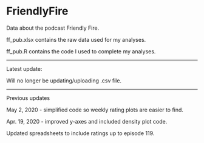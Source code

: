 # FriendlyFire
Data about the podcast Friendly Fire.

ff_pub.xlsx contains the raw data used for my analyses.

ff_pub.R contains the code I used to complete my analyses.

---

Latest update: 

Will no longer be updating/uploading .csv file.

---
Previous updates 

May 2, 2020 - simplified code so weekly rating plots are easier to find.

Apr. 19, 2020 - improved y-axes and included density plot code.

Updated spreadsheets to include ratings up to episode 119.
